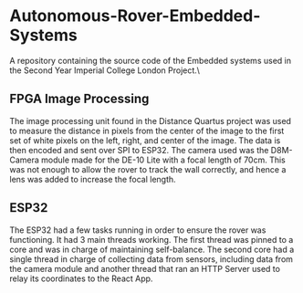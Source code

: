 # Autonomous-Rover-Embedded-Systems
A repository containing the source code of the Embedded systems used in the Second Year Imperial College London Project.\


## FPGA Image Processing

The image processing unit found in the Distance Quartus project was used to measure the distance in pixels from the center of the image to the first set of white pixels on the left, right, and center of the image. The data is then encoded and sent over SPI to ESP32. The camera used was the D8M-Camera module made for the DE-10 Lite with a focal length of 70cm. This was not enough to allow the rover to track the wall correctly, and hence a lens was added to increase the focal length. 

## ESP32

The ESP32 had a few tasks running in order to ensure the rover was functioning. It had 3 main threads working. The first thread was pinned to a core and was in charge of maintaining self-balance. The second core had a single thread in charge of collecting data from sensors, including data from the camera module and another thread that ran an HTTP Server used to relay its coordinates to the React App.
